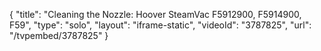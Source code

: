{
    "title": "Cleaning the Nozzle: Hoover SteamVac F5912900, F5914900, F59",
    "type": "solo",
    "layout": "iframe-static",
    "videoId": "3787825",
    "url": "\/tvpembed\/3787825"
}